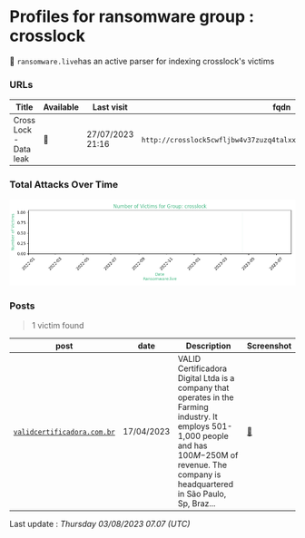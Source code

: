 # Profiles for ransomware group : **crosslock**




🔎 `ransomware.live`has an active  parser for indexing crosslock's victims

### URLs
| Title | Available | Last visit | fqdn | Screenshot 
|---|---|---|---|---|
| Cross Lock - Data leak | 🔴 | 27/07/2023 21:16 | `http://crosslock5cwfljbw4v37zuzq4talxxhyavjm2lufmjwgbpfjdsh56yd.onion` | <a href="https://images.ransomware.live/screenshots/crosslock5cwfljbw4v37zuzq4talxxhyavjm2lufmjwgbpfjdsh56yd-onion.png" target=_blank>📸</a> | 

### Total Attacks Over Time

![Statistics](../graphs/stats-crosslock.png)


### Posts

> 1 victim found

| post | date | Description | Screenshot | 
|---|---|---|---|
| [`validcertificadora.com.br`](https://google.com/search?q=validcertificadora.com.br) | 17/04/2023 | VALID Certificadora Digital Ltda is a company that operates in the Farming industry. It employs 501-1,000 people and has $100M-$250M of revenue. The company is headquartered in São Paulo, Sp, Braz... | <a href="https://images.ransomware.live/screenshots/posts/06bcbdd07e365a2f1108be72bc10a348.png" target=_blank>📸</a> |



Last update : _Thursday 03/08/2023 07.07 (UTC)_

